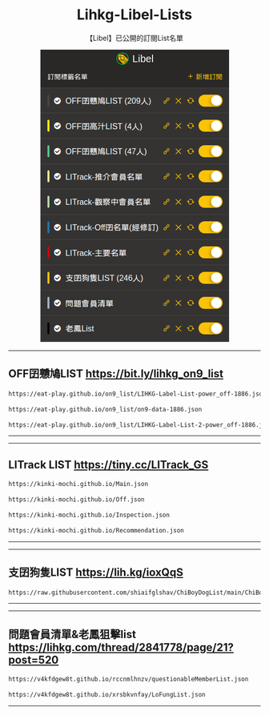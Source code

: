 </p>
  <h1 align="center">Lihkg-Libel-Lists</h1>
  <p align="center">
  <p align="center">【Libel】已公開的訂閱List名單</p>
  <p align="center">
     <img src="./Img/P_List.png" alt="Lists" />
  </p>
</p>

***
## OFF囝戇鳩LIST https://bit.ly/lihkg_on9_list
```bash
https://eat-play.github.io/on9_list/LIHKG-Label-List-power_off-1886.json
```

```bash 
https://eat-play.github.io/on9_list/on9-data-1886.json 
```

```bash
https://eat-play.github.io/on9_list/LIHKG-Label-List-2-power_off-1886.json 
```
***

***
## LITrack LIST https://tiny.cc/LITrack_GS
```bash
https://kinki-mochi.github.io/Main.json
```
```bash
https://kinki-mochi.github.io/Off.json
```
```bash
https://kinki-mochi.github.io/Inspection.json
```
```bash
https://kinki-mochi.github.io/Recommendation.json
```
***

***
## 支囝狗隻LIST https://lih.kg/ioxQqS
```bash
https://raw.githubusercontent.com/shiaifglshav/ChiBoyDogList/main/ChiBoyDogList.json
```
***

***
## 問題會員清單&老鳳狙擊list https://lihkg.com/thread/2841778/page/21?post=520
```bash
https://v4kfdgew8t.github.io/rccnmlhnzv/questionableMemberList.json
```
```bash
https://v4kfdgew8t.github.io/xrsbkvnfay/LoFungList.json
```
***
